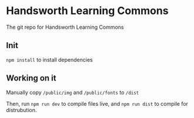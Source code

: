 # Handsworth Learning Commons
The git repo for Handsworth Learning Commons

## Init
`npm install` to install dependencies

## Working on it
Manually copy `/public/img` and `/public/fonts` to `/dist`

Then, run `npm run dev` to compile files live, and `npm run dist` to compile for distrubution.
